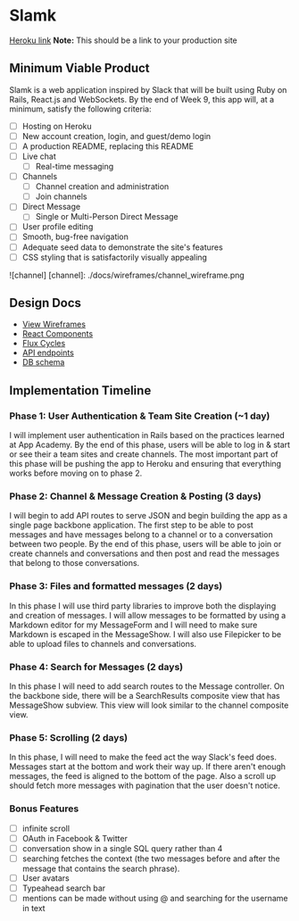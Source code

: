 # Slamk

[Heroku link][heroku] **Note:** This should be a link to your production site

[heroku]: http://steven-hacking-cheong.tumblr.com/

## Minimum Viable Product

Slamk is a web application inspired by Slack that will be built using Ruby on Rails, React.js and WebSockets.  By the end of Week 9, this app will, at a minimum, satisfy the following criteria:

- [ ] Hosting on Heroku
- [ ] New account creation, login, and guest/demo login
- [ ] A production README, replacing this README
- [ ] Live chat
  - [ ] Real-time messaging
- [ ] Channels
  - [ ] Channel creation and administration
  - [ ] Join channels
- [ ] Direct Message
  - [ ] Single or Multi-Person Direct Message
- [ ] User profile editing
- [ ] Smooth, bug-free navigation
- [ ] Adequate seed data to demonstrate the site's features
- [ ] CSS styling that is satisfactorily visually appealing

![channel]
[channel]: ./docs/wireframes/channel_wireframe.png

## Design Docs
* [View Wireframes][views]
* [React Components][components]
* [Flux Cycles][flux-cycles]
* [API endpoints][api-endpoints]
* [DB schema][schema]

[views]: docs/views.md
[components]: docs/components.md
[flux-cycles]: docs/flux-cycles.md
[api-endpoints]: docs/api-endpoints.md
[schema]: docs/schema.md

## Implementation Timeline

### Phase 1: User Authentication & Team Site Creation (~1 day)
I will implement user authentication in Rails based on the practices learned at App Academy. By the end of this phase, users will be able to log in & start or see their a team sites and create channels. The most important part of this phase will be pushing the app to Heroku and ensuring that everything works before moving on to phase 2.

### Phase 2: Channel & Message Creation & Posting (3 days)
I will begin to add API routes to serve JSON and begin building the app as a single page backbone application. The first step to be able to post messages and have messages belong to a channel or to a conversation between two people. By the end of this phase, users will be able to join or create channels and conversations and then post and read the messages that belong to those conversations.

### Phase 3: Files and formatted messages (2 days)
In this phase I will use third party libraries to improve both the displaying and creation of messages. I will allow messages to be formatted by using a Markdown editor for my MessageForm and I will need to make sure Markdown is escaped in the MessageShow. I will also use Filepicker to be able to upload files to channels and conversations.

### Phase 4: Search for Messages (2 days)
In this phase I will need to add search routes to the Message controller. On the backbone side, there will be a SearchResults composite view that has MessageShow subview. This view will look similar to the channel composite view.  

### Phase 5: Scrolling (2 days)
In this phase, I will need to make the feed act the way Slack's feed does. Messages start at the bottom and work their way up. If there aren't enough messages, the feed is aligned to the bottom of the page. Also a scroll up should fetch more messages with pagination that the user doesn't notice.

### Bonus Features
- [ ] infinite scroll
- [ ] OAuth in Facebook & Twitter
- [ ] conversation show in a single SQL query rather than 4
- [ ] searching fetches the context (the two messages before and after the
  message that contains the search phrase).
- [ ] User avatars
- [ ] Typeahead search bar
- [ ] mentions can be made without using @ and searching for the username in text

[phase-one]: docs/phases/phase1.md
[phase-two]: docs/phases/phase2.md
[phase-three]: docs/phases/phase3.md
[phase-four]: docs/phases/phase4.md
[phase-five]: docs/phases/phase5.md
